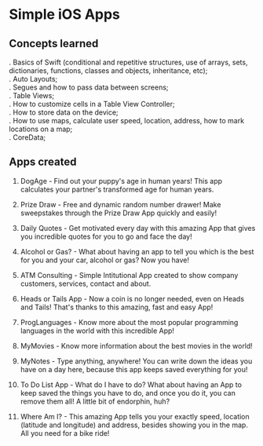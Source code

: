 # Simple iOS Apps


## Concepts learned

. Basics of Swift (conditional and repetitive structures, use of arrays, sets, dictionaries, functions, classes and objects, inheritance, etc);<br />
. Auto Layouts;<br />
. Segues and how to pass data between screens;<br />
. Table Views;<br />
. How to customize cells in a Table View Controller;<br />
. How to store data on the device;<br />
. How to use maps, calculate user speed, location, address, how to mark locations on a map;<br />
. CoreData;<br />

## Apps created

1) DogAge - Find out your puppy's age in human years! This app calculates your partner's transformed age for human years. <br />

2) Prize Draw - Free and dynamic random number drawer! Make sweepstakes through the Prize Draw App quickly and easily! <br />

3) Daily Quotes - Get motivated every day with this amazing App that gives you incredible quotes for you to go and face the day! <br />

4) Alcohol or Gas? - What about having an app to tell you which is the best for you and your car, alcohol or gas? Now you have! <br />

5) ATM Consulting - Simple Intitutional App created to show company customers, services, contact and about. <br />

6) Heads or Tails App - Now a coin is no longer needed, even on Heads and Tails! That's thanks to this amazing, fast and easy App! <br />

7) ProgLanguages - Know more about the most popular programming languages in the world with this incredible App! <br />

8) MyMovies - Know more information about the best movies in the world! <br />

9) MyNotes - Type anything, anywhere! You can write down the ideas you have on a day here, because this app keeps saved everything for you! <br />

10) To Do List App - What do I have to do? What about having an App to keep saved the things you have to do, and once you do it, you can remove them all! A little bit of endorphin, huh? <br />

11) Where Am I? - This amazing App tells you your exactly speed, location (latitude and longitude) and address, besides showing you in the map. All you need for a bike ride! <br />
